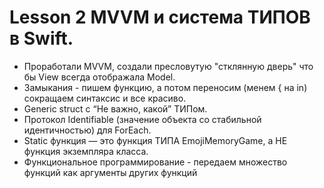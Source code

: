 # Lesson 2 MVVM и система ТИПОВ в Swift.
- Проработали MVVM, создали пресловутую "стклянную дверь" что бы View всегда отображала Model.
- Замыкания - пишем функцию, а потом переносим (менем { на in) сокращаем синтаксис и все красиво.
- Generic struct с “Не важно, какой” ТИПом.
- Протокол Identifiable (значение объекта со стабильной идентичностью) для ForEach.
- Static функция — это функция ТИПА EmojiMemoryGame, а НЕ функция экземпляра класса.
- Функциональное программирование - передаем множество функций как аргументы других функций

